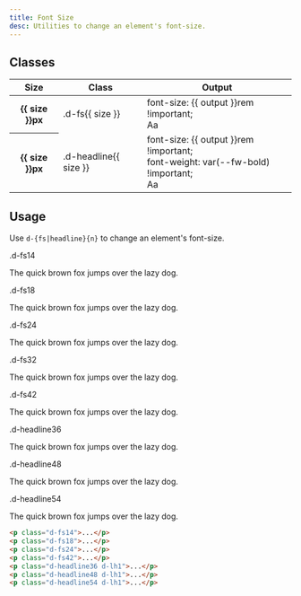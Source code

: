 ```yaml
---
title: Font Size
desc: Utilities to change an element's font-size.
---
```


## Classes
<div class="d-h464 d-of-y-scroll d-bb d-bc-black-200">
  <table class="d-table">
    <thead>
      <tr>
        <th scope="col" class="d-w10p">Size</th>
        <th scope="col" class="d-w20p">Class</th>
        <th scope="col">Output</th>
      </tr>
    </thead>
    <tbody>
      <tr v-for="{ size, output } in fontSize">
        <th scope="row">{{ size }}px</th>
        <td class="d-ff-mono d-fc-purple d-fw-normal d-fs12">.d-fs{{ size }}</td>
        <td>
          <div class="d-d-flex d-jc-space-between d-ai-center">
            <div class="d-fl1 d-ff-mono d-fc-orange d-fs12">
              font-size: {{ output }}rem !important;
            </div>
            <div class="d-fl0 d-lh4" :class="`d-fs${size}`">
              Aa
            </div>
          </div>
        </td>
      </tr>
      <tr v-for="{ size, output, headline } in fontSize">
        <div v-if="headline === 'yes'" style="display: contents">
          <th scope="row">{{ size }}px</th>
          <td class="d-ff-mono d-fc-purple d-fw-normal d-fs12">.d-headline{{ size }}</td>
          <td>
            <div class="d-d-flex d-jc-space-between d-ai-center">
              <div class="d-fl1 d-ff-mono d-fc-orange d-fs12">
                font-size: {{ output }}rem !important;<br/>
                font-weight: var(--fw-bold) !important;
              </div>
              <div class="d-fl0 d-lh4" :class="`d-headline${size}`">
                Aa
              </div>
            </div>
          </td>
        </div>
      </tr>
    </tbody>
  </table>
</div>

## Usage
Use `d-{fs|headline}{n}` to change an element's font-size.

<code-well-header class="d-d-flex d-jc-center d-fd-column d-p24 d-bgc-purple-100 d-w100p d-hmn102" custom>
  <div class="d-d-grid d-gg16 d-ai-center" style="grid-template-columns: 10rem 1fr">
    <div class="d-fs12 d-ff-mono d-fc-purple">.d-fs14</div>
    <div><p class="d-fs14 d-fc-orange">The quick brown fox jumps over the lazy dog.</p></div>
    <div class="d-fs12 d-ff-mono d-fc-purple">.d-fs18</div>
    <div><p class="d-fs18 d-fc-orange">The quick brown fox jumps over the lazy dog.</p></div>
    <div class="d-fs12 d-ff-mono d-fc-purple">.d-fs24</div>
    <div><p class="d-fs24 d-fc-orange">The quick brown fox jumps over the lazy dog.</p></div>
    <div class="d-fs12 d-ff-mono d-fc-purple">.d-fs32</div>
    <div><p class="d-fs32 d-fc-orange">The quick brown fox jumps over the lazy dog.</p></div>
    <div class="d-fs12 d-ff-mono d-fc-purple">.d-fs42</div>
    <div><p class="d-fs42 d-fc-orange">The quick brown fox jumps over the lazy dog.</p></div>
    <div class="d-fs12 d-ff-mono d-fc-purple">.d-headline36</div>
    <div><p class="d-headline36 d-lh1 d-fc-orange">The quick brown fox jumps over the lazy dog.</p></div>
    <div class="d-fs12 d-ff-mono d-fc-purple">.d-headline48</div>
    <div><p class="d-headline48 d-lh1 d-fc-orange">The quick brown fox jumps over the lazy dog.</p></div>
    <div class="d-fs12 d-ff-mono d-fc-purple">.d-headline54</div>
    <div><p class="d-headline54 d-lh1 d-fc-orange">The quick brown fox jumps over the lazy dog.</p></div>
  </div>
</code-well-header>

```html
<p class="d-fs14">...</p>
<p class="d-fs18">...</p>
<p class="d-fs24">...</p>
<p class="d-fs42">...</p>
<p class="d-headline36 d-lh1">...</p>
<p class="d-headline48 d-lh1">...</p>
<p class="d-headline54 d-lh1">...</p>
```

<script setup>
  import { fontSize } from '@data/type.json';
</script>
